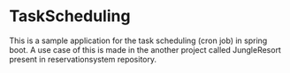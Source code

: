 # TaskScheduling

This is a sample application for the task scheduling (cron job) in spring boot. A use case of this is made
in the another project called JungleResort present in reservationsystem repository.
